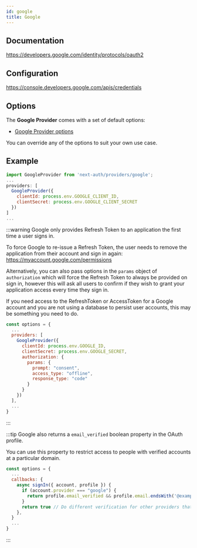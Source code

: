 ```yaml
---
id: google
title: Google
---
```


## Documentation

https://developers.google.com/identity/protocols/oauth2

## Configuration

https://console.developers.google.com/apis/credentials

## Options

The **Google Provider** comes with a set of default options:

- [Google Provider options](https://github.com/nextauthjs/next-auth/blob/main/src/providers/google.ts)

You can override any of the options to suit your own use case.

## Example

```js
import GoogleProvider from 'next-auth/providers/google';
...
providers: [
  GoogleProvider({
    clientId: process.env.GOOGLE_CLIENT_ID,
    clientSecret: process.env.GOOGLE_CLIENT_SECRET
  })
]
...
```

:::warning
Google only provides Refresh Token to an application the first time a user signs in.

To force Google to re-issue a Refresh Token, the user needs to remove the application from their account and sign in again:
https://myaccount.google.com/permissions

Alternatively, you can also pass options in the `params` object of `authorization` which will force the Refresh Token to always be provided on sign in, however this will ask all users to confirm if they wish to grant your application access every time they sign in.

If you need access to the RefreshToken or AccessToken for a Google account and you are not using a database to persist user accounts, this may be something you need to do.

```js
const options = {
  ...
  providers: [
    GoogleProvider({
      clientId: process.env.GOOGLE_ID,
      clientSecret: process.env.GOOGLE_SECRET,
      authorization: {
        params: {
          prompt: "consent",
          access_type: "offline",
          response_type: "code"
        }
      }
    })
  ],
  ...
}
```

:::

:::tip
Google also returns a `email_verified` boolean property in the OAuth profile.

You can use this property to restrict access to people with verified accounts at a particular domain.

```js
const options = {
  ...
  callbacks: {
    async signIn({ account, profile }) {
      if (account.provider === "google") {
        return profile.email_verified && profile.email.endsWith('@example.com')
      }
      return true // Do different verification for other providers that don't have `email_verified`
    },
  }
  ...
}
```

:::
